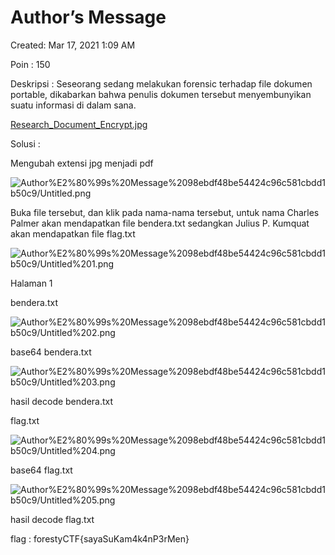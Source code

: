 # Author’s Message

Created: Mar 17, 2021 1:09 AM

Poin : 150

Deskripsi : Seseorang sedang melakukan forensic terhadap file dokumen portable, dikabarkan bahwa penulis dokumen tersebut menyembunyikan suatu informasi di dalam sana.

[Research_Document_Encrypt.jpg](Author%E2%80%99s%20Message%2098ebdf48be54424c96c581cbdd1b50c9/Research_Document_Encrypt.jpg)

Solusi :

Mengubah extensi jpg menjadi pdf

![Author%E2%80%99s%20Message%2098ebdf48be54424c96c581cbdd1b50c9/Untitled.png](Author%E2%80%99s%20Message%2098ebdf48be54424c96c581cbdd1b50c9/Untitled.png)

Buka file tersebut, dan klik pada nama-nama tersebut, untuk nama Charles Palmer akan mendapatkan file bendera.txt sedangkan Julius P. Kumquat akan mendapatkan file flag.txt

![Author%E2%80%99s%20Message%2098ebdf48be54424c96c581cbdd1b50c9/Untitled%201.png](Author%E2%80%99s%20Message%2098ebdf48be54424c96c581cbdd1b50c9/Untitled%201.png)

Halaman 1

bendera.txt

![Author%E2%80%99s%20Message%2098ebdf48be54424c96c581cbdd1b50c9/Untitled%202.png](Author%E2%80%99s%20Message%2098ebdf48be54424c96c581cbdd1b50c9/Untitled%202.png)

base64 bendera.txt

![Author%E2%80%99s%20Message%2098ebdf48be54424c96c581cbdd1b50c9/Untitled%203.png](Author%E2%80%99s%20Message%2098ebdf48be54424c96c581cbdd1b50c9/Untitled%203.png)

hasil decode bendera.txt

flag.txt

![Author%E2%80%99s%20Message%2098ebdf48be54424c96c581cbdd1b50c9/Untitled%204.png](Author%E2%80%99s%20Message%2098ebdf48be54424c96c581cbdd1b50c9/Untitled%204.png)

base64 flag.txt

![Author%E2%80%99s%20Message%2098ebdf48be54424c96c581cbdd1b50c9/Untitled%205.png](Author%E2%80%99s%20Message%2098ebdf48be54424c96c581cbdd1b50c9/Untitled%205.png)

hasil decode flag.txt

flag : forestyCTF{sayaSuKam4k4nP3rMen}